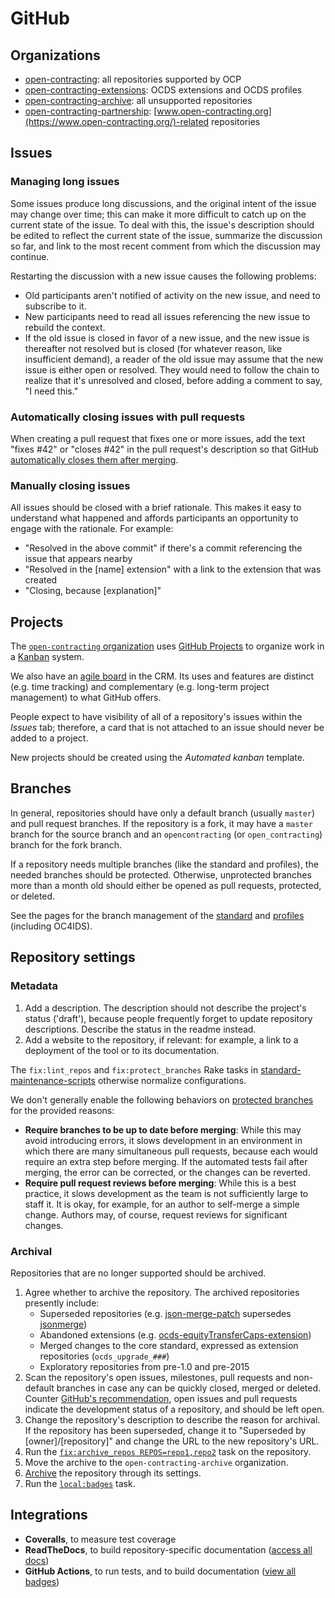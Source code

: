 # GitHub

## Organizations

* [open-contracting](https://github.com/open-contracting/): all repositories supported by OCP
* [open-contracting-extensions](https://github.com/open-contracting-extensions/): OCDS extensions and OCDS profiles
* [open-contracting-archive](https://github.com/open-contracting-archive/): all unsupported repositories
* [open-contracting-partnership](https://github.com/open-contracting-partnership/): [www.open-contracting.org](https://www.open-contracting.org/)-related repositories

## Issues

### Managing long issues

Some issues produce long discussions, and the original intent of the issue may change over time; this can make it more difficult to catch up on the current state of the issue. To deal with this, the issue's description should be edited to reflect the current state of the issue, summarize the discussion so far, and link to the most recent comment from which the discussion may continue.

Restarting the discussion with a new issue causes the following problems:

* Old participants aren't notified of activity on the new issue, and need to subscribe to it.
* New participants need to read all issues referencing the new issue to rebuild the context.
* If the old issue is closed in favor of a new issue, and the new issue is thereafter not resolved but is closed (for whatever reason, like insufficient demand), a reader of the old issue may assume that the new issue is either open or resolved. They would need to follow the chain to realize that it's unresolved and closed, before adding a comment to say, "I need this."

### Automatically closing issues with pull requests

When creating a pull request that fixes one or more issues, add the text "fixes #42" or "closes #42" in the pull request's description so that GitHub [automatically closes them after merging](https://help.github.com/articles/closing-issues-using-keywords/).

### Manually closing issues

All issues should be closed with a brief rationale. This makes it easy to understand what happened and affords participants an opportunity to engage with the rationale. For example:

* "Resolved in the above commit" if there's a commit referencing the issue that appears nearby
* "Resolved in the [name] extension" with a link to the extension that was created
* "Closing, because [explanation]"

## Projects

The [`open-contracting` organization](https://github.com/orgs/open-contracting/projects) uses [GitHub Projects](https://help.github.com/articles/about-project-boards/) to organize work in a [Kanban](https://en.wikipedia.org/wiki/Kanban) system.

We also have an [agile board](https://crm.open-contracting.org/projects/ocds-team-tools-development-portfolio/agile/board) in the CRM. Its uses and features are distinct (e.g. time tracking) and complementary (e.g. long-term project management) to what GitHub offers.

People expect to have visibility of all of a repository's issues within the *Issues* tab; therefore, a card that is not attached to an issue should never be added to a project.

New projects should be created using the *Automated kanban* template.

## Branches

In general, repositories should have only a default branch (usually `master`) and pull request branches. If the repository is a fork, it may have a `master` branch for the source branch and an `opencontracting` (or `open_contracting`) branch for the fork branch.

If a repository needs multiple branches (like the standard and profiles), the needed branches should be protected. Otherwise, unprotected branches more than a month old should either be opened as pull requests, protected, or deleted.

See the pages for the branch management of the [standard](../../standard/technical/repository) and [profiles](../../profiles/technical/repository) (including OC4IDS).

## Repository settings

### Metadata

1. Add a description. The description should not describe the project's status ('draft'), because people frequently forget to update repository descriptions. Describe the status in the readme instead.
1. Add a website to the repository, if relevant: for example, a link to a deployment of the tool or to its documentation.

The `fix:lint_repos` and `fix:protect_branches` Rake tasks in [standard-maintenance-scripts](https://github.com/open-contracting/standard-maintenance-scripts) otherwise normalize configurations.

We don't generally enable the following behaviors on [protected branches](https://help.github.com/articles/about-protected-branches/) for the provided reasons:

* **Require branches to be up to date before merging**: While this may avoid introducing errors, it slows development in an environment in which there are many simultaneous pull requests, because each would require an extra step before merging. If the automated tests fail after merging, the error can be corrected, or the changes can be reverted.
* **Require pull request reviews before merging**: While this is a best practice, it slows development as the team is not sufficiently large to staff it. It is okay, for example, for an author to self-merge a simple change. Authors may, of course, request reviews for significant changes.

### Archival

Repositories that are no longer supported should be archived.

1. Agree whether to archive the repository. The archived repositories presently include:
    * Superseded repositories (e.g. [json-merge-patch](https://github.com/OpenDataServices/json-merge-patch) supersedes [jsonmerge](https://github.com/open-contracting-archive/jsonmerge))
    * Abandoned extensions (e.g. [ocds-equityTransferCaps-extension](https://github.com/open-contracting-archive/ocds-equityTransferCaps-extension))
    * Merged changes to the core standard, expressed as extension repositories (`ocds_upgrade_###`)
    * Exploratory repositories from pre-1.0 and pre-2015
1. Scan the repository's open issues, milestones, pull requests and non-default branches in case any can be quickly closed, merged or deleted. Counter [GitHub's recommendation](https://help.github.com/articles/about-archiving-repositories/), open issues and pull requests indicate the development status of a repository, and should be left open.
1. Change the repository's description to describe the reason for archival. If the repository has been superseded, change it to "Superseded by [owner]/[repository]" and change the URL to the new repository's URL.
1. Run the [`fix:archive_repos REPOS=repo1,repo2`](https://github.com/open-contracting/standard-maintenance-scripts#change-github-repository-configuration) task on the repository.
1. Move the archive to the `open-contracting-archive` organization.
1. [Archive](https://help.github.com/articles/about-archiving-repositories/) the repository through its settings.
1. Run the [`local:badges`](https://github.com/open-contracting/standard-maintenance-scripts#change-github-repository-configuration) task.

## Integrations

* **Coveralls**, to measure test coverage
* **ReadTheDocs**, to build repository-specific documentation ([access all docs](https://github.com/open-contracting/standard-maintenance-scripts/blob/master/badges.md#readme))
* **GitHub Actions**, to run tests, and to build documentation ([view all badges](https://github.com/open-contracting/standard-maintenance-scripts/blob/master/badges.md#readme))
